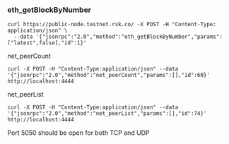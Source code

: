 ### eth_getBlockByNumber 
```
curl https://public-node.testnet.rsk.co/ -X POST -H "Content-Type: application/json" \
  --data '{"jsonrpc":"2.0","method":"eth_getBlockByNumber","params":["latest",false],"id":1}'

```


net_peerCount
```
curl -X POST -H "Content-Type:application/json" --data '{"jsonrpc":"2.0","method":"net_peerCount","params":[],"id":60}' http://localhost:4444

```
net_peerList

```
curl -X POST -H "Content-Type:application/json" --data '{"jsonrpc":"2.0","method":"net_peerList","params":[],"id":74}' http://localhost:4444
```

Port 5050 should be open for both TCP and UDP